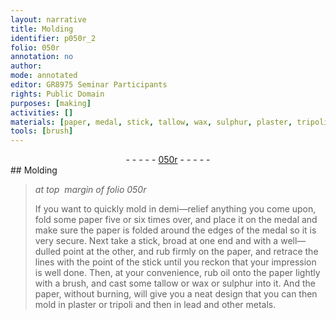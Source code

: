 ```yaml
---
layout: narrative
title: Molding
identifier: p050r_2
folio: 050r
annotation: no
author:
mode: annotated
editor: GR8975 Seminar Participants
rights: Public Domain
purposes: [making]
activities: []
materials: [paper, medal, stick, tallow, wax, sulphur, plaster, tripoli, lead]
tools: [brush]
---
```


 <div class="folio" align="center">- - - - - <a href="http://gallica.bnf.fr/ark:/12148/btv1b10500001g/f105.image" target="_blank">050r</a> - - - - - </div> 
## Molding

 
> *at top  margin of folio 050r*
> 
> If you want to quickly mold in demi—relief anything you come upon, fold some <span class="material">paper</span> five or six times over, and place it on the <span class="material">medal</span> and make sure the paper is folded around the edges of the medal so it is very secure. Next take a <span class="material">stick</span>, broad at one end and with a well—dulled point at the other, and rub firmly on the paper, and retrace the lines with the point of the stick until you reckon that your impression is well done. Then, at your convenience, rub oil onto the paper lightly with a <span class="tool">brush</span>, and cast some <span class="material">tallow</span> or <span class="material">wax</span> or <span class="material">sulphur</span> into it. And the paper, without burning, will give you a neat design that you can then mold in <span class="material">plaster</span> or <span class="material">tripoli</span> and then in <span class="material">lead</span> and other metals.
  